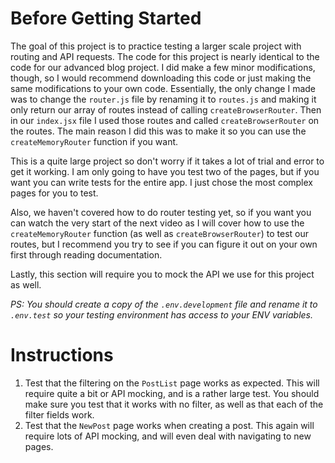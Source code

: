 # Before Getting Started

The goal of this project is to practice testing a larger scale project with routing and API requests. The code for this project is nearly identical to the code for our advanced blog project. I did make a few minor modifications, though, so I would recommend downloading this code or just making the same modifications to your own code. Essentially, the only change I made was to change the `router.js` file by renaming it to `routes.js` and making it only return our array of routes instead of calling `createBrowserRouter`. Then in our `index.jsx` file I used those routes and called `createBrowserRouter` on the routes. The main reason I did this was to make it so you can use the `createMemoryRouter` function if you want.

This is a quite large project so don't worry if it takes a lot of trial and error to get it working. I am only going to have you test two of the pages, but if you want you can write tests for the entire app. I just chose the most complex pages for you to test.

Also, we haven't covered how to do router testing yet, so if you want you can watch the very start of the next video as I will cover how to use the `createMemoryRouter` function (as well as `createBrowserRouter`) to test our routes, but I recommend you try to see if you can figure it out on your own first through reading documentation.

Lastly, this section will require you to mock the API we use for this project as well.

_PS: You should create a copy of the `.env.development` file and rename it to `.env.test` so your testing environment has access to your ENV variables._

# Instructions

1. Test that the filtering on the `PostList` page works as expected. This will require quite a bit or API mocking, and is a rather large test. You should make sure you test that it works with no filter, as well as that each of the filter fields work.
2. Test that the `NewPost` page works when creating a post. This again will require lots of API mocking, and will even deal with navigating to new pages.
